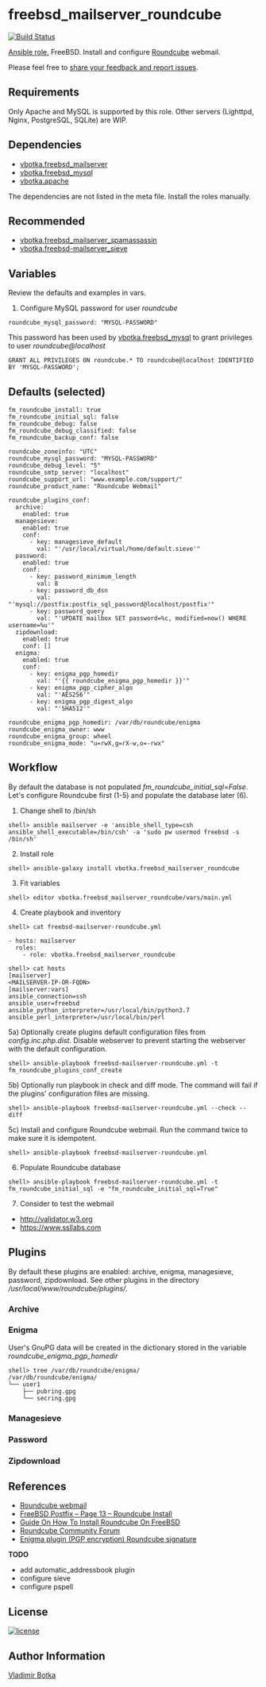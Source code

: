 # freebsd_mailserver_roundcube

[![Build Status](https://travis-ci.org/vbotka/ansible-freebsd-mailserver-roundcube.svg?branch=master)](https://travis-ci.org/vbotka/freebsd-mailserver-roundcube)

[Ansible role.](https://galaxy.ansible.com/vbotka/freebsd_mailserver_roundcube/) FreeBSD. Install and configure [Roundcube](https://roundcube.net/) webmail.

Please feel free to [share your feedback and report issues](https://github.com/vbotka/ansible-freebsd-mailserver-roundcube/issues).

## Requirements

Only Apache and MySQL is supported by this role. Other servers (Lighttpd, Nginx, PostgreSQL, SQLite) are WIP.


## Dependencies

- [vbotka.freebsd_mailserver](https://galaxy.ansible.com/vbotka/freebsd_mailserver/)
- [vbotka.freebsd_mysql](https://galaxy.ansible.com/vbotka/freebsd_mysql/)
- [vbotka.apache](https://galaxy.ansible.com/vbotka/apache/)

The dependencies are not listed in the meta file. Install the roles manually.


## Recommended

- [vbotka.freebsd_mailserver_spamassassin](https://galaxy.ansible.com/vbotka/freebsd_mailserver_spamassassin/)
- [vbotka.freebsd-mailserver_sieve](https://galaxy.ansible.com/vbotka/freebsd_mailserver_sieve/)


## Variables

Review the defaults and examples in vars.


1) Configure MySQL password for user *roundcube*

```
roundcube_mysql_password: "MYSQL-PASSWORD"
```
This password has been used by [vbotka.freebsd_mysql](https://galaxy.ansible.com/vbotka/freebsd_mysql/) to grant privileges to user *roundcube@localhost*
```
GRANT ALL PRIVILEGES ON roundcube.* TO roundcube@localhost IDENTIFIED BY 'MYSQL-PASSWORD';
```


## Defaults (selected)

```
fm_roundcube_install: true
fm_roundcube_initial_sql: false
fm_roundcube_debug: false
fm_roundcube_debug_classified: false
fm_roundcube_backup_conf: false

roundcube_zoneinfo: "UTC"
roundcube_mysql_password: "MYSQL-PASSWORD"
roundcube_debug_level: "5"
roundcube_smtp_server: "localhost"
roundcube_support_url: "www.example.com/support/"
roundcube_product_name: "Roundcube Webmail"

roundcube_plugins_conf:
  archive:
    enabled: true
  managesieve:
    enabled: true
    conf:
      - key: managesieve_default
        val: "'/usr/local/virtual/home/default.sieve'"
  password:
    enabled: true
    conf:
      - key: password_minimum_length
        val: 8
      - key: password_db_dsn
        val: "'mysql://postfix:postfix_sql_password@localhost/postfix'"
      - key: password_query
        val: "'UPDATE mailbox SET password=%c, modified=now() WHERE username=%u'"
  zipdownload:
    enabled: true
    conf: []
  enigma:
    enabled: true
    conf:
      - key: enigma_pgp_homedir
        val: "'{{ roundcube_enigma_pgp_homedir }}'"
      - key: enigma_pgp_cipher_algo
        val: "'AES256'"
      - key: enigma_pgp_digest_algo
        val: "'SHA512'"

roundcube_enigma_pgp_homedir: /var/db/roundcube/enigma
roundcube_enigma_owner: www
roundcube_enigma_group: wheel
roundcube_enigma_mode: "u=rwX,g=rX-w,o=-rwx"

```


## Workflow

By default the database is not populated *fm_roundcube_initial_sql=False*. Let's configure Roundcube first (1-5) and populate the database later (6).

1) Change shell to /bin/sh

```
shell> ansible mailserver -e 'ansible_shell_type=csh ansible_shell_executable=/bin/csh' -a 'sudo pw usermod freebsd -s /bin/sh'
```

2) Install role

```
shell> ansible-galaxy install vbotka.freebsd_mailserver_roundcube
```

3) Fit variables

```
shell> editor vbotka.freebsd_mailserver_roundcube/vars/main.yml
```

4) Create playbook and inventory

```
shell> cat freebsd-mailserver-roundcube.yml

- hosts: mailserver
  roles:
    - role: vbotka.freebsd_mailserver_roundcube
```

```
shell> cat hosts
[mailserver]
<MAILSERVER-IP-OR-FQDN>
[mailserver:vars]
ansible_connection=ssh
ansible_user=freebsd
ansible_python_interpreter=/usr/local/bin/python3.7
ansible_perl_interpreter=/usr/local/bin/perl
```

5a) Optionally create plugins default configuration files from *config.inc.php.dist*. Disable webserver to prevent starting the webserver with the default configuration.

```
shell> ansible-playbook freebsd-mailserver-roundcube.yml -t fm_roundcube_plugins_conf_create
```

5b) Optionally run playbook in check and diff mode. The command will fail if the plugins' configuration files are missing.

```
shell> ansible-playbook freebsd-mailserver-roundcube.yml --check --diff
```

5c) Install and configure Roundcube webmail. Run the command twice to make sure it is idempotent.

```
shell> ansible-playbook freebsd-mailserver-roundcube.yml
```

6) Populate Roundcube database

```
shell> ansible-playbook freebsd-mailserver-roundcube.yml -t fm_roundcube_initial_sql -e "fm_roundcube_initial_sql=True"
```

7) Consider to test the webmail

- http://validator.w3.org
- https://www.ssllabs.com


## Plugins

By default these plugins are enabled: archive, enigma, managesieve, password, zipdownload. See other plugins in the directory */usr/local/www/roundcube/plugins/*.

### Archive

### Enigma

User's GnuPG data will be created in the dictionary stored in the variable *roundcube_enigma_pgp_homedir*

```
shell> tree /var/db/roundcube/enigma/
/var/db/roundcube/enigma/
└── user1
    ├── pubring.gpg
    └── secring.gpg
```

### Managesieve

### Password

### Zipdownload


## References

- [Roundcube webmail](https://roundcube.net/)
- [FreeBSD Postfix – Page 13 – Roundcube Install](http://www.purplehat.org/?page_id=20)
- [Guide On How To Install Roundcube On FreeBSD](http://www.xfiles.dk/guide-on-how-to-install-roundcube-on-freebsd/)
- [Roundcube Community Forum](http://www.roundcubeforum.net/)
- [Enigma plugin (PGP encryption) Roundcube signature](https://www.saic.it/enigma-plugin-pgp-encryption-roundcube-signature/)


**TODO**

- add automatic_addressbook plugin
- configure sieve
- configure pspell


## License

[![license](https://img.shields.io/badge/license-BSD-red.svg)](https://www.freebsd.org/doc/en/articles/bsdl-gpl/article.html)


## Author Information

[Vladimir Botka](https://botka.link)
